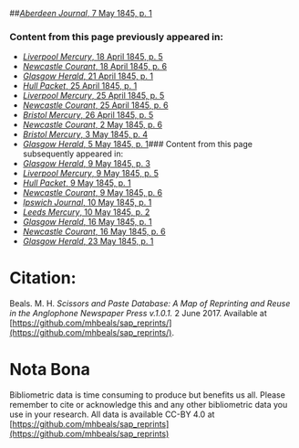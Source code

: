 ##[*Aberdeen Journal*, 7 May 1845, p. 1](https://mhbeals.github.io/sap_html/Aberdeen-Journal/Aberdeen-Journal-7-May-1845-p-1)

### Content from this page previously appeared in:
+ [*Liverpool Mercury*, 18 April 1845, p. 5](https://mhbeals.github.io/sap_html/Liverpool-Mercury/Liverpool-Mercury-18-April-1845-p-5)
+ [*Newcastle Courant*, 18 April 1845, p. 6](https://mhbeals.github.io/sap_html/Newcastle-Courant/Newcastle-Courant-18-April-1845-p-6)
+ [*Glasgow Herald*, 21 April 1845, p. 1](https://mhbeals.github.io/sap_html/Glasgow-Herald/Glasgow-Herald-21-April-1845-p-1)
+ [*Hull Packet*, 25 April 1845, p. 1](https://mhbeals.github.io/sap_html/Hull-Packet/Hull-Packet-25-April-1845-p-1)
+ [*Liverpool Mercury*, 25 April 1845, p. 5](https://mhbeals.github.io/sap_html/Liverpool-Mercury/Liverpool-Mercury-25-April-1845-p-5)
+ [*Newcastle Courant*, 25 April 1845, p. 6](https://mhbeals.github.io/sap_html/Newcastle-Courant/Newcastle-Courant-25-April-1845-p-6)
+ [*Bristol Mercury*, 26 April 1845, p. 5](https://mhbeals.github.io/sap_html/Bristol-Mercury/Bristol-Mercury-26-April-1845-p-5)
+ [*Newcastle Courant*, 2 May 1845, p. 6](https://mhbeals.github.io/sap_html/Newcastle-Courant/Newcastle-Courant-2-May-1845-p-6)
+ [*Bristol Mercury*, 3 May 1845, p. 4](https://mhbeals.github.io/sap_html/Bristol-Mercury/Bristol-Mercury-3-May-1845-p-4)
+ [*Glasgow Herald*, 5 May 1845, p. 1](https://mhbeals.github.io/sap_html/Glasgow-Herald/Glasgow-Herald-5-May-1845-p-1)### Content from this page subsequently appeared in:
+ [*Glasgow Herald*, 9 May 1845, p. 3](https://mhbeals.github.io/sap_html/Glasgow-Herald/Glasgow-Herald-9-May-1845-p-3)
+ [*Liverpool Mercury*, 9 May 1845, p. 5](https://mhbeals.github.io/sap_html/Liverpool-Mercury/Liverpool-Mercury-9-May-1845-p-5)
+ [*Hull Packet*, 9 May 1845, p. 1](https://mhbeals.github.io/sap_html/Hull-Packet/Hull-Packet-9-May-1845-p-1)
+ [*Newcastle Courant*, 9 May 1845, p. 6](https://mhbeals.github.io/sap_html/Newcastle-Courant/Newcastle-Courant-9-May-1845-p-6)
+ [*Ipswich Journal*, 10 May 1845, p. 1](https://mhbeals.github.io/sap_html/Ipswich-Journal/Ipswich-Journal-10-May-1845-p-1)
+ [*Leeds Mercury*, 10 May 1845, p. 2](https://mhbeals.github.io/sap_html/Leeds-Mercury/Leeds-Mercury-10-May-1845-p-2)
+ [*Glasgow Herald*, 16 May 1845, p. 1](https://mhbeals.github.io/sap_html/Glasgow-Herald/Glasgow-Herald-16-May-1845-p-1)
+ [*Newcastle Courant*, 16 May 1845, p. 6](https://mhbeals.github.io/sap_html/Newcastle-Courant/Newcastle-Courant-16-May-1845-p-6)
+ [*Glasgow Herald*, 23 May 1845, p. 1](https://mhbeals.github.io/sap_html/Glasgow-Herald/Glasgow-Herald-23-May-1845-p-1)
                    
# Citation: 

Beals. M. H. *Scissors and Paste Database: A Map of Reprinting and Reuse in the Anglophone Newspaper Press v.1.0.1.* 2 June 2017. Available at [https://github.com/mhbeals/sap_reprints/](https://github.com/mhbeals/sap_reprints/). 
                    
# Nota Bona

Bibliometric data is time consuming to produce but benefits us all. Please remember to cite or acknowledge this and any other bibliometric data you use in your research. All data is available CC-BY 4.0 at [https://github.com/mhbeals/sap_reprints](https://github.com/mhbeals/sap_reprints)